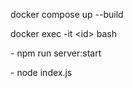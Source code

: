 docker compose up --build

docker exec -it \<id\> bash

  \- npm run server:start
  
  \- node index.js
